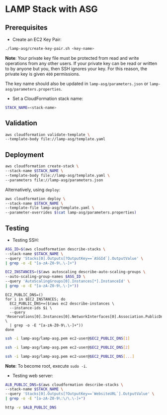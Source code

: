 # LAMP Stack with ASG

## Prerequisites

- Create an EC2 Key Pair:

```bash
./lamp-asg/create-key-pair.sh <key-name>
```

**Note**: Your private key file must be protected from read and write operations from any other users. If your private key can be read or written to by anyone but you, then SSH ignores your key. For this reason, the private key is given `400` permissions.

The key name should also be updated in `lamp-asg/parameters.json` or `lamp-asg/parameters.properties`.

- Set a CloudFormation stack name:

```bash
STACK_NAME=<stack-name>
```

## Validation

```bash
aws cloudformation validate-template \
--template-body file://lamp-asg/template.yaml
```

## Deployment

```bash
aws cloudformation create-stack \
--stack-name $STACK_NAME \
--template-body file://lamp-asg/template.yaml \
--parameters file://lamp-asg/parameters.json
```

Alternatively, using `deploy`:

```bash
aws cloudformation deploy \
--stack-name $STACK_NAME \
--template-file lamp-asg/template.yaml \
--parameter-overrides $(cat lamp-asg/parameters.properties)
```

## Testing

- Testing SSH:

```bash
ASG_ID=$(aws cloudformation describe-stacks \
--stack-name $STACK_NAME \
--query 'Stacks[0].Outputs[?OutputKey==`ASGId`].OutputValue' \
| grep -o -E "[a-zA-Z0-9\.\-]+")
```

```bash
EC2_INSTANCES=($(aws autoscaling describe-auto-scaling-groups \
--auto-scaling-group-names $ASG_ID \
--query 'AutoScalingGroups[0].Instances[*].InstanceId' \
| grep -o -E "[a-zA-Z0-9\.\-]+"))
```

```
EC2_PUBLIC_DNS=()
for i in $EC2_INSTANCES; do
  EC2_PUBLIC_DNS+=($(aws ec2 describe-instances \
  --instance-ids $i \
  --query 'Reservations[0].Instances[0].NetworkInterfaces[0].Association.PublicDnsName' \
  | grep -o -E "[a-zA-Z0-9\.\-]+"))
done
```

```bash
ssh -i lamp-asg/lamp-asg.pem ec2-user@$EC2_PUBLIC_DNS[1]
```

```bash
ssh -i lamp-asg/lamp-asg.pem ec2-user@$EC2_PUBLIC_DNS[2]
```

```bash
ssh -i lamp-asg/lamp-asg.pem ec2-user@$EC2_PUBLIC_DNS[...]
```

**Note**: To become root, execute `sudo -i`.

- Testing web server:

```bash
ALB_PUBLIC_DNS=$(aws cloudformation describe-stacks \
--stack-name $STACK_NAME \
--query 'Stacks[0].Outputs[?OutputKey==`WebsiteURL`].OutputValue' \
| grep -o -E "[a-zA-Z0-9\:\/\.\-]+")
```

```bash
http -v $ALB_PUBLIC_DNS
```
